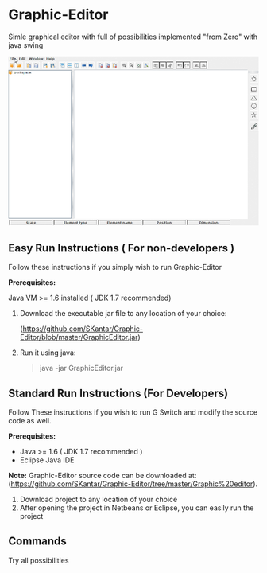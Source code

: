 # Graphic-Editor
Simle graphical editor with full of possibilities implemented "from Zero" with java swing

<p align="center">
  <a name="top" href="#"><img src="presentation.gif"></a>
</p>

## Easy Run Instructions ( For non-developers )

Follow these instructions if you simply wish to run Graphic-Editor

**Prerequisites:** 

Java VM >= 1.6 installed ( JDK 1.7 recommended)

1. Download the executable jar file to any location of your choice:

    (https://github.com/SKantar/Graphic-Editor/blob/master/GraphicEditor.jar)

2. Run it using java:

    > java -jar GraphicEditor.jar

##  Standard Run Instructions (For Developers)

Follow These instructions if you wish to run G Switch and modify the source code
as well.

**Prerequisites:**

* Java >= 1.6 ( JDK 1.7 recommended )
* Eclipse Java IDE

**Note:** Graphic-Editor source code can be downloaded at: (https://github.com/SKantar/Graphic-Editor/tree/master/Graphic%20editor).

1. Download project to any location of your choice
2. After opening the project in Netbeans or Eclipse, you can easily run the project

## Commands
Try all possibilities
